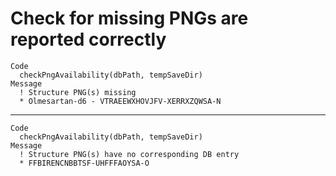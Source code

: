 # Check for missing PNGs are reported correctly

    Code
      checkPngAvailability(dbPath, tempSaveDir)
    Message
      ! Structure PNG(s) missing
      * Olmesartan-d6 - VTRAEEWXHOVJFV-XERRXZQWSA-N

---

    Code
      checkPngAvailability(dbPath, tempSaveDir)
    Message
      ! Structure PNG(s) have no corresponding DB entry
      * FFBIRENCNBBTSF-UHFFFAOYSA-O


